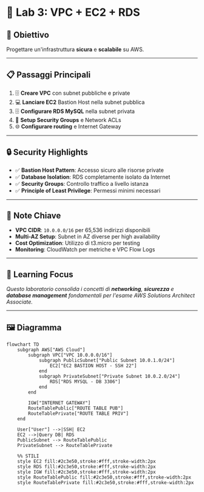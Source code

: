 # 🧪 Lab 3: VPC + EC2 + RDS

## 🎯 Obiettivo
Progettare un'infrastruttura **sicura** e **scalabile** su AWS.

---

## 📋 Passaggi Principali

1. 🗄️ **Creare VPC** con subnet pubbliche e private  
2. 💻 **Lanciare EC2** Bastion Host nella subnet pubblica  
3. 🗄️ **Configurare RDS MySQL** nella subnet privata  
4. 🔐 **Setup Security Groups** e Network ACLs  
5. 🌐 **Configurare routing** e Internet Gateway  

---

## 🔒 Security Highlights

- ✅ **Bastion Host Pattern**: Accesso sicuro alle risorse private  
- ✅ **Database Isolation**: RDS completamente isolato da Internet  
- ✅ **Security Groups**: Controllo traffico a livello istanza  
- ✅ **Principle of Least Privilege**: Permessi minimi necessari  

---

## 📝 Note Chiave

- **VPC CIDR**: `10.0.0.0/16` per 65,536 indirizzi disponibili  
- **Multi-AZ Setup**: Subnet in AZ diverse per high availability  
- **Cost Optimization**: Utilizzo di t3.micro per testing  
- **Monitoring**: CloudWatch per metriche e VPC Flow Logs  

---

## 📌 Learning Focus

*Questo laboratorio consolida i concetti di **networking**, **sicurezza** e **database management** fondamentali per l'esame AWS Solutions Architect Associate.*

---

## 🖼️ Diagramma

```mermaid
flowchart TD
    subgraph AWS["AWS Cloud"]
        subgraph VPC["VPC 10.0.0.0/16"]
            subgraph PublicSubnet["Public Subnet 10.0.1.0/24"]
                EC2["EC2 BASTION HOST - SSH 22"]
            end
            subgraph PrivateSubnet["Private Subnet 10.0.2.0/24"]
                RDS["RDS MYSQL - DB 3306"]
            end
        end

        IGW["INTERNET GATEWAY"]
        RouteTablePublic["ROUTE TABLE PUB"]
        RouteTablePrivate["ROUTE TABLE PRIV"]
    end

    User["User"] -->|SSH| EC2
    EC2 -->|Query DB| RDS
    PublicSubnet --> RouteTablePublic
    PrivateSubnet --> RouteTablePrivate

    %% STILI
    style EC2 fill:#2c3e50,stroke:#fff,stroke-width:2px
    style RDS fill:#2c3e50,stroke:#fff,stroke-width:2px
    style IGW fill:#2c3e50,stroke:#fff,stroke-width:2px
    style RouteTablePublic fill:#2c3e50,stroke:#fff,stroke-width:2px
    style RouteTablePrivate fill:#2c3e50,stroke:#fff,stroke-width:2px
